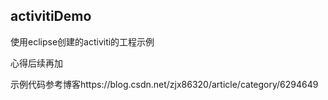 ## activitiDemo

使用eclipse创建的activiti的工程示例

心得后续再加

示例代码参考博客https://blog.csdn.net/zjx86320/article/category/6294649
